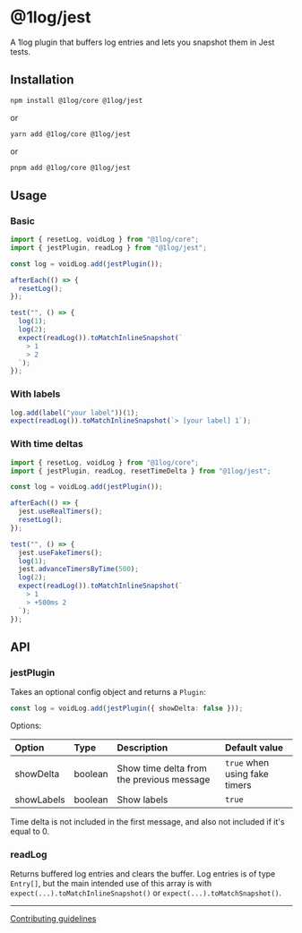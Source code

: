 # @1log/jest

A 1log plugin that buffers log entries and lets you snapshot them in Jest tests.

## Installation

```bash
npm install @1log/core @1log/jest
```

or

```bash
yarn add @1log/core @1log/jest
```

or

```bash
pnpm add @1log/core @1log/jest
```

## Usage

### Basic

```ts
import { resetLog, voidLog } from "@1log/core";
import { jestPlugin, readLog } from "@1log/jest";

const log = voidLog.add(jestPlugin());

afterEach(() => {
  resetLog();
});

test("", () => {
  log(1);
  log(2);
  expect(readLog()).toMatchInlineSnapshot(`
    > 1
    > 2
  `);
});
```

### With labels

```ts
log.add(label("your label"))(1);
expect(readLog()).toMatchInlineSnapshot(`> [your label] 1`);
```

### With time deltas

```ts
import { resetLog, voidLog } from "@1log/core";
import { jestPlugin, readLog, resetTimeDelta } from "@1log/jest";

const log = voidLog.add(jestPlugin());

afterEach(() => {
  jest.useRealTimers();
  resetLog();
});

test("", () => {
  jest.useFakeTimers();
  log(1);
  jest.advanceTimersByTime(500);
  log(2);
  expect(readLog()).toMatchInlineSnapshot(`
    > 1
    > +500ms 2
  `);
});
```

## API

### jestPlugin

Takes an optional config object and returns a `Plugin`:

```ts
const log = voidLog.add(jestPlugin({ showDelta: false }));
```

Options:

| Option     | Type    | Description                               | Default value                 |
| :--------- | :------ | :---------------------------------------- | :---------------------------- |
| showDelta  | boolean | Show time delta from the previous message | `true` when using fake timers |
| showLabels | boolean | Show labels                               | `true`                        |

Time delta is not included in the first message, and also not included if it's equal to 0.

### readLog

Returns buffered log entries and clears the buffer. Log entries is of type `Entry[]`, but the main intended use of this array is with `expect(...).toMatchInlineSnapshot()` or `expect(...).toMatchSnapshot()`.

---

[Contributing guidelines](https://github.com/ivan7237d/1log/blob/master/.github/CONTRIBUTING.md)
